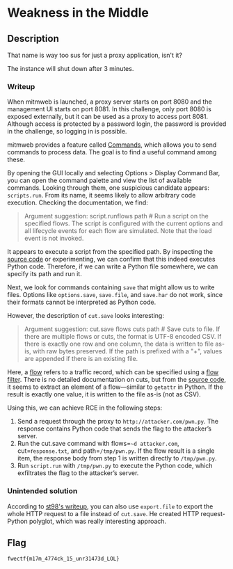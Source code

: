 # Weakness in the Middle
## Description

That name is way too sus for just a proxy application, isn't it?

The instance will shut down after 3 minutes. 

### Writeup

When mitmweb is launched, a proxy server starts on port 8080 and the management UI starts on port 8081. In this challenge, only port 8080 is exposed externally, but it can be used as a proxy to access port 8081. Although access is protected by a password login, the password is provided in the challenge, so logging in is possible.

mitmweb provides a feature called [Commands](https://docs.mitmproxy.org/stable/concepts/commands/), which allows you to send commands to process data. The goal is to find a useful command among these.

By opening the GUI locally and selecting Options > Display Command Bar, you can open the command palette and view the list of available commands. Looking through them, one suspicious candidate appears: `scripts.run`. From its name, it seems likely to allow arbitrary code execution. Checking the documentation, we find:

> Argument suggestion: script.runflows path
> \# Run a script on the specified flows. The script is configured with the current options and all lifecycle events for each flow are simulated. Note that the load event is not invoked.

It appears to execute a script from the specified path. By inspecting the [source code](https://github.com/mitmproxy/mitmproxy/blob/38a7ee9867f9c472a7557c511bed487e18e96ebf/mitmproxy/addons/script.py#L34) or experimenting, we can confirm that this indeed executes Python code.
Therefore, if we can write a Python file somewhere, we can specify its path and run it.

Next, we look for commands containing `save` that might allow us to write files. Options like `options.save`, `save.file`, and `save.har` do not work, since their formats cannot be interpreted as Python code.

However, the description of `cut.save` looks interesting:

> Argument suggestion: cut.save flows cuts path
> \# Save cuts to file. If there are multiple flows or cuts, the format is UTF-8 encoded CSV. If there is exactly one row and one column, the data is written to file as-is, with raw bytes preserved. If the path is prefixed with a "+", values are appended if there is an existing file.

Here, a [flow](https://docs.mitmproxy.org/stable/addons/commands/#working-with-flows) refers to a traffic record, which can be specified using a [flow filter](https://docs.mitmproxy.org/stable/concepts/filters/).
There is no detailed documentation on cuts, but from the [source code](https://github.com/mitmproxy/mitmproxy/blob/38a7ee9867f9c472a7557c511bed487e18e96ebf/mitmproxy/addons/cut.py#L31), it seems to extract an element of a flow—similar to `getattr` in Python. If the result is exactly one value, it is written to the file as-is (not as CSV).

Using this, we can achieve RCE in the following steps:

1. Send a request through the proxy to `http://attacker.com/pwn.py`. The response contains Python code that sends the flag to the attacker’s server.
2. Run the cut.save command with flows=`~d attacker.com`, cut=r`esponse.txt`, and path=`/tmp/pwn.py`. If the flow result is a single item, the response body from step 1 is written directly to `/tmp/pwn.py`.
3. Run `script.run` with `/tmp/pwn.py` to execute the Python code, which exfiltrates the flag to the attacker’s server.

### Unintended solution

According to [st98's writeup](https://nanimokangaeteinai.hateblo.jp/entry/2025/08/31/213843#Web-500-Weakness-in-the-Middle-1-solves), you can also use `export.file` to export the whole HTTP request to a file instead of `cut.save`. He created HTTP request-Python polyglot, which was really interesting approach.

## Flag

`fwectf{m17m_4774ck_15_unr31473d_LOL}`

